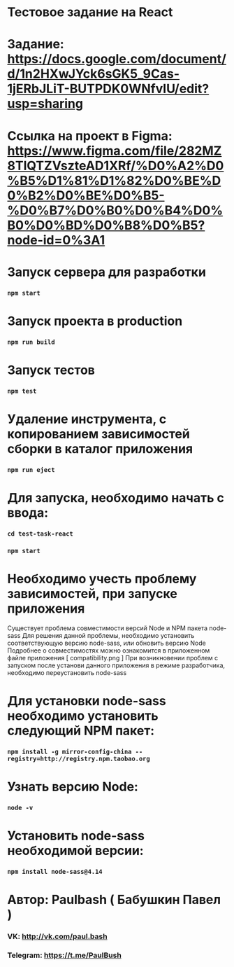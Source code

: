 # Тестовое задание на React
# Задание: https://docs.google.com/document/d/1n2HXwJYck6sGK5_9Cas-1jERbJLiT-BUTPDK0WNfvIU/edit?usp=sharing
# Ссылка на проект в Figma: https://www.figma.com/file/282MZ8TlQTZVszteAD1XRf/%D0%A2%D0%B5%D1%81%D1%82%D0%BE%D0%B2%D0%BE%D0%B5-%D0%B7%D0%B0%D0%B4%D0%B0%D0%BD%D0%B8%D0%B5?node-id=0%3A1

# Запуск сервера для разработки
### `npm start`

# Запуск проекта в production
### `npm run build`

# Запуск тестов
### `npm test`

# Удаление инструмента, с копированием зависимостей сборки в каталог приложения
### `npm run eject`

# Для запуска, необходимо начать с ввода:
### `cd test-task-react`
### `npm start`

# Необходимо учесть проблему зависимостей, при запуске приложения

Существует проблема совместимости версий Node и NPM пакета node-sass
Для решения данной проблемы, необходимо установить соответствующую версию node-sass, или обновить версию Node
Подробнее о совместимостях можно ознакомится в приложенном файле приложения [ compatibility.png ]
При возникновении проблем с запуском после установи данного приложения в режиме разработчика, необходимо переустановить node-sass 

# Для установки node-sass необходимо установить следующий NPM пакет:
### `npm install -g mirror-config-china --registry=http://registry.npm.taobao.org`

# Узнать версию Node:
### `node -v`

# Установить node-sass необходимой версии:
### `npm install node-sass@4.14`

# Автор: Paulbash ( Бабушкин Павел )
### VK: http://vk.com/paul.bash
### Telegram: https://t.me/PaulBush

